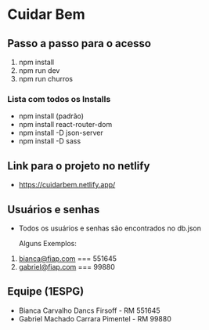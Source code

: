 # Cuidar Bem

## Passo a passo para o acesso
1. npm install
2. npm run dev
3. npm run churros

### Lista com todos os Installs
- npm install (padrão)
- npm install react-router-dom
- npm install -D json-server
- npm install -D sass

## Link para o projeto no netlify
- https://cuidarbem.netlify.app/

## Usuários e senhas 
- Todos os usuários e senhas são encontrados no db.json

    Alguns Exemplos:

1. bianca@fiap.com  === 551645
2. gabriel@fiap.com === 99880

## Equipe (1ESPG)
- Bianca Carvalho Dancs Firsoff     - RM 551645
- Gabriel Machado Carrara Pimentel  - RM 99880